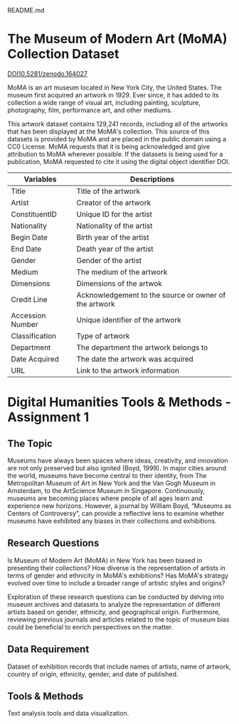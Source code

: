 README.md
# The Museum of Modern Art (MoMA) Collection Dataset
[DOI10.5281/zenodo.164027](https://zenodo.org/records/164027)

MoMA is an art museum located in New York City, the United States. The museum first acquired an artwork in 1929. 
Ever since, it has added to its collection a wide range of visual art, including painting, sculpture, photography, film, performance art, and other mediums.

This artwork dataset contains 129,241 records, including all of the artworks that has been displayed at the MoMA's collection.
This source of this datasets is provided by MoMA and are placed in the public domain using a CC0 License.
MoMA requests that it is being acknowledged and give attribution to MoMA wherever possible. 
If the datasets is being used for a publication, MoMA requested to cite it using the digital object identifier DOI.

| Variables     | Descriptions  |
| ------------- | ------------- |
| Title         | Title of the artwork |
| Artist        | Creator of the artwork |
| ConstituentID    | Unique ID for the artist  |
| Nationality    | Nationality of the artist |
| Begin Date  | Birth year of the artist |
| End Date | Death year of the artist  |
| Gender | Gender of the artist |
|Medium | The medium of the artwork     |
| Dimensions | Dimensions of the artwok |
| Credit Line | Acknowledgement to the source or owner of the artwork |
| Accession Number | Unique identifier of the artwork |
| Classification  | Type of artwork  |
| Department | The department the artwork belongs to |
| Date Acquired | The date the artwork was acquired |
| URL  | Link to the artwork information |

# Digital Humanities Tools & Methods - Assignment 1 

## The Topic
Museums have always been spaces where ideas, creativity, and innovation are not only preserved but also ignited (Boyd, 1999). In major cities around the world, museums have become central to their identity, from The Metropolitan Museum of Art in New York and the Van Gogh Museum in Amsterdam, to the ArtScience Museum in Singapore. Continuously, museums are becoming places where people of all ages learn and experience new horizons. However, a journal by William Boyd, “Museums as Centers of Controversy”, can provide a reflective lens to examine whether museums have exhibited any biases in their collections and exhibitions. 

## Research Questions
Is Museum of Modern Art (MoMA) in New York has been biased in presenting their collections? How diverse is the representation of artists in terms of gender and ethnicity in MoMA's exhibitions? Has MoMA's strategy evolved over time to include a broader range of artistic styles and origins?

Exploration of these research questions can be conducted by delving into museum archives and datasets to analyze the representation of different artists based on gender, ethnicity, and geographical origin. Furthermore, reviewing previous journals and articles related to the topic of museum bias could be beneficial to enrich perspectives on the matter.

## Data Requirement
Dataset of exhibition records that include names of artists, name of artwork, country of origin, ethnicity, gender, and date of published. 

## Tools & Methods
Text analysis tools and data visualization. 
